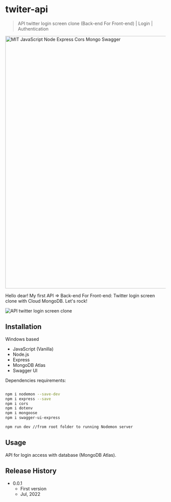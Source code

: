 # twiter-api
> API twitter login screen clone (Back-end For Front-end) | Login | Authentication


<img width="795" alt="MIT JavaScript Node Express Cors Mongo Swagger" src="https://user-images.githubusercontent.com/102762000/177672216-faa7f90f-b246-4835-94ff-48c3e40bebc2.png">


Hello dear! My first API => Back-end For Front-end: Twitter login screen clone  with Cloud MongoDB. Let's rock!


![API twitter login screen clone](https://user-images.githubusercontent.com/102762000/177671440-b3ffa21c-4f86-480c-a14d-54598cf9f4ae.png)


## Installation

Windows based
- JavaScript (Vanilla)
- Node.js
- Express
- MongoDB Atlas
- Swagger UI


Dependencies requirements:

```sh

npm i nodemon --save-dev
npm i express --save
npm i cors
npm i dotenv
npm i mongoose
npm i swagger-ui-express

npm run dev //from root folder to running Nodemon server

```


## Usage

API for login access with database (MongoDB Atlas).


## Release History

* 0.0.1
    * First version
    * Jul, 2022
